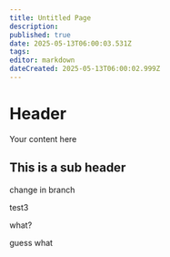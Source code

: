 ```yaml
---
title: Untitled Page
description: 
published: true
date: 2025-05-13T06:00:03.531Z
tags: 
editor: markdown
dateCreated: 2025-05-13T06:00:02.999Z
---
```


# Header
Your content here

## This is a sub header

change in branch

test3

what?

guess what
